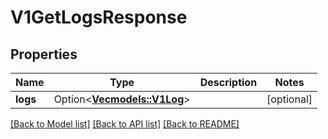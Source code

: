 # V1GetLogsResponse

## Properties

Name | Type | Description | Notes
------------ | ------------- | ------------- | -------------
**logs** | Option<[**Vec<models::V1Log>**](v1Log.md)> |  | [optional]

[[Back to Model list]](../README.md#documentation-for-models) [[Back to API list]](../README.md#documentation-for-api-endpoints) [[Back to README]](../README.md)



